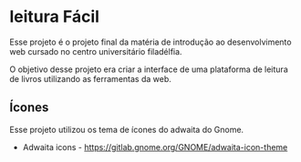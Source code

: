 # leitura Fácil

Esse projeto é o projeto final da matéria de introdução ao desenvolvimento web cursado no centro universitário filadélfia.
 
O objetivo desse projeto era criar a interface de uma plataforma de leitura de livros utilizando as ferramentas da web.
  
## Ícones

Esse projeto utilizou os tema de ícones do adwaita do Gnome.
- Adwaita icons - https://gitlab.gnome.org/GNOME/adwaita-icon-theme
